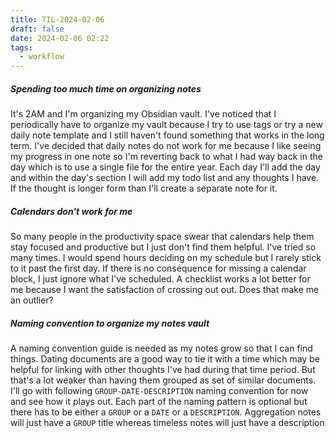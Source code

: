 ```yaml
---
title: TIL-2024-02-06
draft: false
date: 2024-02-06 02:22
tags:
  - workflow
---
```

##### Spending too much time on organizing notes
It's 2AM and I'm organizing my Obsidian vault. I've noticed that I periodically have to organize my vault because I try to use tags or try a new daily note template and I still haven't found something that works in the long term. I've decided that daily notes do not work for me because I like seeing my progress in one note so I'm reverting back to what I had way back in the day which is to use a single file for the entire year. Each day I'll add the day and within the day's section I will add my todo list and any thoughts I have. If the thought is longer form than I'll create a separate note for it.

##### Calendars don't work for me
So many people in the productivity space swear that calendars help them stay focused and productive but I just don't find them helpful. I've tried so many times. I would spend hours deciding on my schedule but I rarely stick to it past the first day. If there is no consequence for missing a calendar block, I just ignore what I've scheduled. A checklist works a lot better for me because I want the satisfaction of crossing out out. Does that make me an outlier?

##### Naming convention to organize my notes vault
A naming convention guide is needed as my notes grow so that I can find things. Dating documents are a good way to tie it with a time which may be helpful for linking with other thoughts I've had during that time period. But that's a lot weaker than having them grouped as set of similar documents. I'll go with following `GROUP-DATE-DESCRIPTION` naming convention for now and see how it plays out. Each part of the naming pattern is optional but there has to be either a `GROUP` or a `DATE` or a `DESCRIPTION`. Aggregation notes will just have a `GROUP` title whereas timeless notes will just have a description
